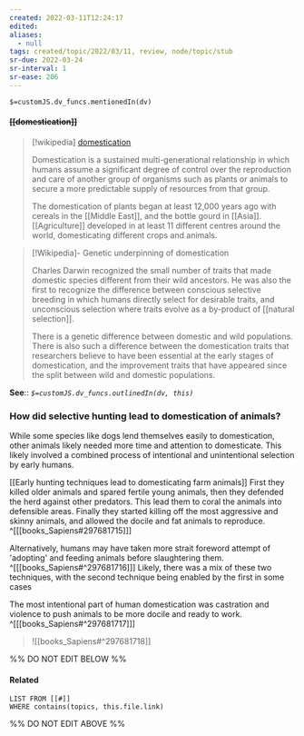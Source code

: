 ```yaml
---
created: 2022-03-11T12:24:17 
edited: 
aliases:
  - null
tags: created/topic/2022/03/11, review, node/topic/stub
sr-due: 2022-03-24
sr-interval: 1
sr-ease: 206
---
```

`$=customJS.dv_funcs.mentionedIn(dv)`

#### <s class="topic-title">[[domestication]]</s>




> [!wikipedia] [domestication](https://en.wikipedia.org/wiki/Domestication)
> 
> Domestication is a sustained multi-generational relationship in  which humans assume a significant degree of control over the reproduction and care of another group of organisms such as plants or animals to secure a more predictable supply of resources from that group. 
> 
> The domestication of plants began at least 12,000 years ago with cereals in the [[Middle East]], and the bottle gourd in [[Asia]]. [[Agriculture]] developed in at least 11 different centres around the world, domesticating different crops and animals.

> [!Wikipedia]- Genetic underpinning of domestication
> 
> Charles Darwin recognized the small number of traits that made domestic species different from their wild ancestors. He was also the first to recognize the difference between conscious selective breeding in which humans directly select for desirable traits, and unconscious selection where traits evolve as a by-product of [[natural selection]].
> 
> There is a genetic difference between domestic and wild populations. There is also such a difference between the domestication traits that researchers believe to have been essential at the early stages of domestication, and the improvement traits that have appeared since the split between wild and domestic populations. 
> 
>

**See**::
*`$=customJS.dv_funcs.outlinedIn(dv, this)`*

### How did  selective hunting lead to domestication of animals?

While some species like dogs lend themselves easily to domestication, other animals likely needed more time and attention to domesticate.
This likely involved a combined process of intentional and unintentional selection by early humans.

[[Early hunting techniques lead to domesticating farm animals]]
First they killed older animals and spared fertile young animals, then they defended the herd against other predators. This lead them to coral the animals into defensible areas. Finally they started killing off the most aggressive and skinny animals, and allowed the docile and fat animals to reproduce.  
^[[[books_Sapiens#297681715]]]

Alternatively, humans may have taken more strait foreword attempt of 'adopting' and feeding animals before slaughtering them.
^[[[books_Sapiens#^297681716]]]
Likely, there was a mix of these two techniques, with the second technique being enabled by the first in some cases

The most intentional part of human domestication was castration and violence to push animals to be more docile and ready to work.
^[[[books_Sapiens#^297681717]]]

> ![[books_Sapiens#^297681718]]

%% DO NOT EDIT BELOW %%

#### Related 

```dataview
LIST FROM [[#]]
WHERE contains(topics, this.file.link)
```
%% DO NOT EDIT ABOVE %%
